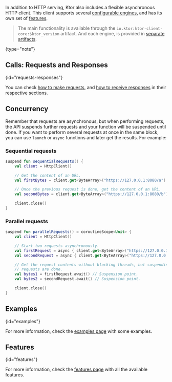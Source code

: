 [//]: # (title: Client)

<include src="lib.md" include-id="outdated_warning"/>

In addition to HTTP serving, Ktor also includes a flexible asynchronous HTTP client.
This client supports several [configurable engines](http-client_engines.md), and has its own set of [features](http-client_features.md).

>The main functionality is available through the `io.ktor:ktor-client-core:$ktor_version` artifact.
>And each engine, is provided in [separate artifacts](http-client_engines.md).
>
{type="note"}

## Calls: Requests and Responses
{id="requests-responses"}

You can check [how to make requests](requests.md),
and [how to receive responses](responses.md) in their respective sections.

## Concurrency

Remember that requests are asynchronous, but when performing requests, the API suspends further requests
and your function will be suspended until done. If you want to perform several requests at once
in the same block, you can use `launch` or `async` functions and later get the results.
For example:

### Sequential requests

```kotlin
suspend fun sequentialRequests() {
    val client = HttpClient()

    // Get the content of an URL.
    val firstBytes = client.get<ByteArray>("https://127.0.0.1:8080/a")

    // Once the previous request is done, get the content of an URL.
    val secondBytes = client.get<ByteArray>("https://127.0.0.1:8080/b")

    client.close()
}
```

### Parallel requests

```kotlin
suspend fun parallelRequests() = coroutineScope<Unit> {
    val client = HttpClient()

    // Start two requests asynchronously.
    val firstRequest = async { client.get<ByteArray>("https://127.0.0.1:8080/a") }
    val secondRequest = async { client.get<ByteArray>("https://127.0.0.1:8080/b") }

    // Get the request contents without blocking threads, but suspending the function until both
    // requests are done.
    val bytes1 = firstRequest.await() // Suspension point.
    val bytes2 = secondRequest.await() // Suspension point.

    client.close()
}
```

## Examples
{id="examples"}

For more information, check the [examples page](examples.md) with some examples.

## Features
{id="features"}

For more information, check the [features page](http-client_features.md) with all the available features.
